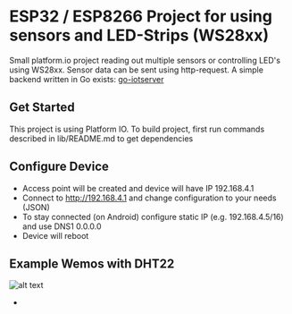 # ESP32 / ESP8266 Project for using sensors and LED-Strips (WS28xx)
Small platform.io project reading out multiple sensors or controlling LED's using WS28xx.
Sensor data can be sent using http-request. A simple backend written in Go exists:
[go-iotserver](https://github.com/pat-rohn/go-iotedge)


## Get Started
This project is using Platform IO. To build project, first run commands described in lib/README.md to get dependencies

## Configure Device
- Access point will be created and device will have IP 192.168.4.1
- Connect to http://192.168.4.1 and change configuration to your needs (JSON)
- To stay connected (on Android) configure static IP (e.g. 192.168.4.5/16) and use DNS1 0.0.0.0
- Device will reboot

## Example Wemos with DHT22
![alt text](https://raw.githubusercontent.com/pat-rohn/wemos-d1-lite/main/wemosd1dht22.png)

- 

